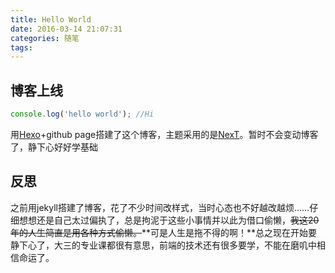 ```yaml
---
title: Hello World
date: 2016-03-14 21:07:31
categories: 随笔
tags: 
---
```


## 博客上线

```js
console.log('hello world'); //Hi
```

用[Hexo](https://hexo.io/)+github page搭建了这个博客，主题采用的是[NexT](http://theme-next.iissnan.com/)。暂时不会变动博客了，静下心好好学基础

<!-- More -->

## 反思

之前用jekyll搭建了博客，花了不少时间改样式，当时心态也不好越改越烦……仔细想想还是自己太过偏执了，总是拘泥于这些小事情并以此为借口偷懒，<del>我这20年的人生简直是用各种方式偷懒。</del>**可是人生是拖不得的啊！**总之现在开始要静下心了，大三的专业课都很有意思，前端的技术还有很多要学，不能在磨叽中相信命运了。
